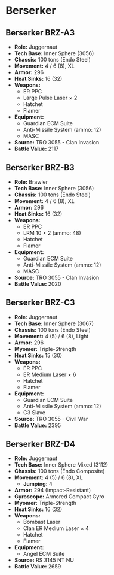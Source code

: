 # Berserker
## Berserker BRZ-A3
- **Role:** Juggernaut
- **Tech Base:** Inner Sphere (3056)
- **Chassis:** 100 tons (Endo Steel)
- **Movement:** 4 / 6 (8), XL
- **Armor:** 296
- **Heat Sinks:** 16 (32)
- **Weapons:**
  - ER PPC
  - Large Pulse Laser × 2
  - Hatchet
  - Flamer
- **Equipment:**
  - Guardian ECM Suite
  - Anti-Missile System (ammo: 12)
  - MASC
- **Source:** TRO 3055 - Clan Invasion
- **Battle Value:** 2117

## Berserker BRZ-B3
- **Role:** Brawler
- **Tech Base:** Inner Sphere (3056)
- **Chassis:** 100 tons (Endo Steel)
- **Movement:** 4 / 6 (8), XL
- **Armor:** 296
- **Heat Sinks:** 16 (32)
- **Weapons:**
  - ER PPC
  - LRM 10 × 2 (ammo: 48)
  - Hatchet
  - Flamer
- **Equipment:**
  - Guardian ECM Suite
  - Anti-Missile System (ammo: 12)
  - MASC
- **Source:** TRO 3055 - Clan Invasion
- **Battle Value:** 2020

## Berserker BRZ-C3
- **Role:** Juggernaut
- **Tech Base:** Inner Sphere (3067)
- **Chassis:** 100 tons (Endo Steel)
- **Movement:** 4 (5) / 6 (8), Light
- **Armor:** 296
- **Myomer:** Triple-Strength
- **Heat Sinks:** 15 (30)
- **Weapons:**
  - ER PPC
  - ER Medium Laser × 6
  - Hatchet
  - Flamer
- **Equipment:**
  - Guardian ECM Suite
  - Anti-Missile System (ammo: 12)
  - C3 Slave
- **Source:** TRO 3055 - Civil War
- **Battle Value:** 2395

## Berserker BRZ-D4
- **Role:** Juggernaut
- **Tech Base:** Inner Sphere Mixed (3112)
- **Chassis:** 100 tons (Endo Composite)
- **Movement:** 4 (5) / 6 (8), XL
  - **Jumping:** 4
- **Armor:** 294 (Impact-Resistant)
- **Gyroscope:** Armored Compact Gyro
- **Myomer:** Triple-Strength
- **Heat Sinks:** 16 (32)
- **Weapons:**
  - Bombast Laser
  - Clan ER Medium Laser × 4
  - Hatchet
  - Flamer
- **Equipment:**
  - Angel ECM Suite
- **Source:** RS 3145 NT NU
- **Battle Value:** 2659

